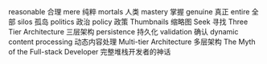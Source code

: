 reasonable 合理
mere 纯粹
mortals 人类
mastery 掌握
genuine 真正
entire 全部
silos 孤岛
politics 政治
policy 政策
Thumbnails 缩略图
Seek 寻找
Three Tier Architecture	 三层架构
persistence 持久化
validation 确认
dynamic content processing 动态内容处理
Multi-tier Architecture 多层架构
The Myth of the Full-stack Developer 完整堆栈开发者的神话